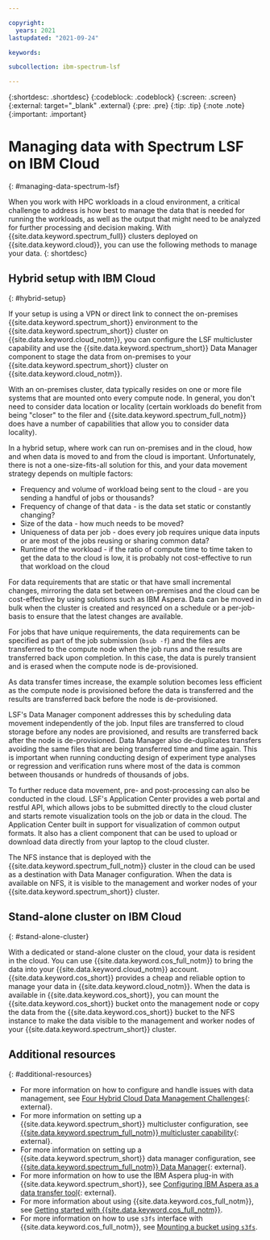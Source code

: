 ```yaml
---

copyright:
  years: 2021
lastupdated: "2021-09-24"

keywords: 

subcollection: ibm-spectrum-lsf

---
```


{:shortdesc: .shortdesc}
{:codeblock: .codeblock}
{:screen: .screen}
{:external: target="_blank" .external}
{:pre: .pre}
{:tip: .tip}
{:note .note}
{:important: .important}

# Managing data with Spectrum LSF on IBM Cloud
{: #managing-data-spectrum-lsf}

When you work with HPC workloads in a cloud environment, a critical challenge to address is how best to manage the data that is needed for running the workloads, as well as the output that might need to be analyzed for further processing and decision making. With {{site.data.keyword.spectrum_full}} clusters deployed on {{site.data.keyword.cloud}}, you can use the following methods to manage your data.
{: shortdesc}

## Hybrid setup with IBM Cloud
{: #hybrid-setup}

If your setup is using a VPN or direct link to connect the on-premises {{site.data.keyword.spectrum_short}} environment to the {{site.data.keyword.spectrum_short}} cluster on {{site.data.keyword.cloud_notm}}, you can configure the LSF multicluster capability and use the {{site.data.keyword.spectrum_short}} Data Manager component to stage the data from on-premises to your {{site.data.keyword.spectrum_short}} cluster on {{site.data.keyword.cloud_notm}}. 

With an on-premises cluster, data typically resides on one or more file systems that are mounted onto every compute node. In general, you don't need to consider data location or locality (certain workloads do benefit from being "closer" to the filer and {{site.data.keyword.spectrum_full_notm}} does have a number of capabilities that allow you to consider data locality).   

In a hybrid setup, where work can run on-premises and in the cloud, how and when data is moved to and from the cloud is important. Unfortunately, there is not a one-size-fits-all solution for this, and your data movement strategy depends on multiple factors:
* Frequency and volume of workload being sent to the cloud - are you sending a handful of jobs or thousands?
* Frequency of change of that data - is the data set static or constantly changing? 
* Size of the data - how much needs to be moved?
* Uniqueness of data per job - does every job requires unique data inputs or are most of the jobs reusing or sharing common data?
* Runtime of the workload - if the ratio of compute time to time taken to get the data to the cloud is low, it is probably not cost-effective to run that workload on the cloud

For data requirements that are static or that have small incremental changes, mirroring the data set between on-premises and the cloud can be cost-effective by using solutions such as IBM Aspera. Data can be moved in bulk when the cluster is created and resynced on a schedule or a per-job-basis to ensure that the latest changes are available.  

For jobs that have unique requirements, the data requirements can be specified as part of the job submission (`bsub -f`) and the files are transferred to the compute node when the job runs and the results are transferred back upon completion. In this case, the data is purely transient and is erased when the compute node is de-provisioned. 

As data transfer times increase, the example solution becomes less efficient as the compute node is provisioned before the data is transferred and the results are transferred back before the node is de-provisioned.

LSF's Data Manager component addresses this by scheduling data movement independently of the job. Input files are transferred to cloud storage before any nodes are provisioned, and results are transferred back after the node is de-provisioned. Data Manager also de-duplicates transfers avoiding the same files that are being transferred time and time again. This is important when running conducting design of experiment type analyses or regression and verification runs where most of the data is common between thousands or hundreds of thousands of jobs.

To further reduce data movement, pre- and post-processing can also be conducted in the cloud. LSF's Application Center provides a web portal and restful API, which allows jobs to be submitted directly to the cloud cluster and starts remote visualization tools on the job or data in the cloud. The Application Center built in support for visualization of common output formats. It also has a client component that can be used to upload or download data directly from your laptop to the cloud cluster.

The NFS instance that is deployed with the {{site.data.keyword.spectrum_full_notm}} cluster in the cloud can be used as a destination with Data Manager configuration. When the data is available on NFS, it is visible to the management and worker nodes of your {{site.data.keyword.spectrum_short}} cluster.

## Stand-alone cluster on IBM Cloud
{: #stand-alone-cluster}

With a dedicated or stand-alone cluster on the cloud, your data is resident in the cloud. You can use {{site.data.keyword.cos_full_notm}} to bring the data into your {{site.data.keyword.cloud_notm}} account. {{site.data.keyword.cos_short}} provides a cheap and reliable option to manage your data in {{site.data.keyword.cloud_notm}}. When the data is available in {{site.data.keyword.cos_short}}, you can mount the {{site.data.keyword.cos_short}} bucket onto the management node or copy the data from the {{site.data.keyword.cos_short}} bucket to the NFS instance to make the data visible to the management and worker nodes of your {{site.data.keyword.spectrum_short}} cluster. 

## Additional resources
{: #additional-resources}

* For more information on how to configure and handle issues with data management, see [Four Hybrid Cloud Data Management Challenges](https://www.datacenterknowledge.com/cloud/four-hybrid-cloud-data-management-challenges){: external}.
* For more information on setting up a {{site.data.keyword.spectrum_short}} multicluster configuration, see [{{site.data.keyword.spectrum_full_notm}} multicluster capability](https://www.ibm.com/docs/en/spectrum-lsf/10.1.0?topic=lsf-multicluster-capability){: external}.
* For more information on setting up a {{site.data.keyword.spectrum_short}} data manager configuration, see [{{site.data.keyword.spectrum_full_notm}} Data Manager](https://www.ibm.com/docs/en/spectrum-lsf/10.1.0?topic=lsf-data-manager){: external}.
* For more information on how to use the IBM Aspera plug-in with {{site.data.keyword.spectrum_short}}, see [Configuring IBM Aspera as a data transfer tool](https://www.ibm.com/docs/en/spectrum-lsf/10.1.0?topic=transfer-configuring-aspera-as-data-tool){: external}.
* For more information about using {{site.data.keyword.cos_full_notm}}, see [Getting started with {{site.data.keyword.cos_full_notm}}](/docs/cloud-object-storage?topic=cloud-object-storage-getting-started-cloud-object-storage).
* For more information on how to use `s3fs` interface with {{site.data.keyword.cos_full_notm}}, see [Mounting a bucket using `s3fs`](/docs/cloud-object-storage?topic=cloud-object-storage-s3fs).
